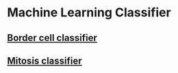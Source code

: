 # Machine Learning Classifier

## [Border cell classifier](./border_cell_classifier)


## [Mitosis classifier](./mitosis_classifier)
